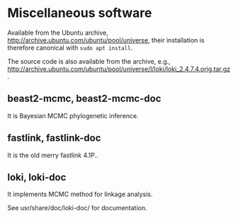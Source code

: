 # Miscellaneous software

Available from the Ubuntu archive, http://archive.ubuntu.com/ubuntu/pool/universe, their installation is therefore canonical with ```sudo apt install```.

The source code is also available from the archive, e.g., http://archive.ubuntu.com/ubuntu/pool/universe/l/loki/loki_2.4.7.4.orig.tar.gz.

## beast2-mcmc, beast2-mcmc-doc

It is Bayesian MCMC phylogenetic inference.

## fastlink, fastlink-doc

It is the old merry fastlink 4.1P..

## loki, loki-doc

It implements MCMC method for linkage analysis.

See usr/share/doc/loki-doc/ for documentation.
